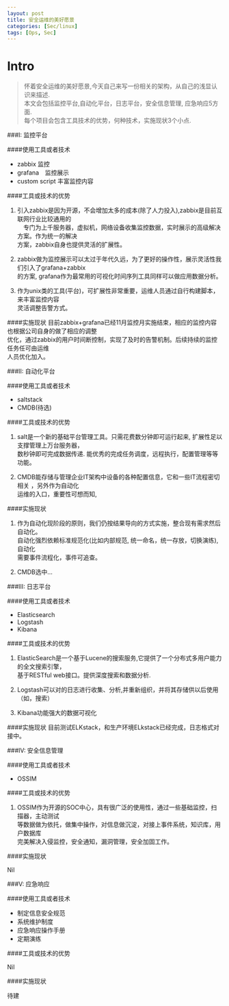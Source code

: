 ```yaml
---
layout: post
title: 安全运维的美好愿景
categories: [Sec/linux]
tags: [Ops, Sec]
---
```


Intro
===
>怀着安全运维的美好愿景,今天自己来写一份相关的架构，从自己的浅显认识来描述.  
>本文会包括监控平台,自动化平台，日志平台，安全信息管理, 应急响应5方面.  
>每个项目会包含工具技术的优势，何种技术，实施现状3个小点.

###I: 监控平台

####使用工具或者技术
* zabbix 监控
* grafana　监控展示
* custom script 丰富监控内容

####工具或技术的优势

1. 引入zabbix是因为开源，不会增加太多的成本(除了人力投入),zabbix是目前互联网行业比较通用的   
　专门为上千服务器，虚拟机，网络设备收集监控数据，实时展示的高级解决方案。作为统一的解决  
  方案，zabbix自身也提供灵活的扩展性。

2. zabbix做为监控展示可以太过于年代久远，为了更好的操作性，展示灵活性我们引入了grafana+zabbix    
  的方案, grafana作为最常用的可视化时间序列工具同样可以做应用数据分析。

3. 作为unix类的工具(平台)，可扩展性非常重要，运维人员通过自行构建脚本，来丰富监控内容   
  灵活调整告警方式。

####实施现状
目前zabbix+grafana已经11月监控月实施结束，相应的监控内容也根据公司自身的做了相应的调整   
优化，通过zabbix的用户时间断控制，实现了及时的告警机制。后续持续的监控任务任可由运维    
人员优化加入。


###II: 自动化平台


####使用工具或者技术

* saltstack  
* CMDB(待选)  

####工具或技术的优势

1. salt是一个新的基础平台管理工具。只需花费数分钟即可运行起来, 扩展性足以支撑管理上万台服务器，  
  数秒钟即可完成数据传递. 能优秀的完成任务调度，远程执行，配置管理等等功能。

2. CMDB能存储与管理企业IT架构中设备的各种配置信息，它和一些IT流程密切相关 ，另外作为自动化  
  运维的入口，重要性可想而知,


####实施现状

1. 作为自动化现阶段的原则，我们仍按结果导向的方式实施，整合现有需求然后自动化。    
  自动化强烈依赖标准规范化(比如内部规范, 统一命名，统一存放，切换演练),　自动化  
  需要事件流程化，事件可追查。

2. CMDB选中...

###III: 日志平台

####使用工具或者技术

* Elasticsearch
* Logstash
* Kibana

####工具或技术的优势

1. ElasticSearch是一个基于Lucene的搜索服务,它提供了一个分布式多用户能力的全文搜索引擎，  
  基于RESTful web接口。提供深度搜索和数据分析.

2. Logstash可以对的日志进行收集、分析,并重新组织，并将其存储供以后使用（如，搜索）

3. Kibana功能强大的数据可视化

####实施现状
目前测试ELKstack，和生产环境ELkstack已经完成，日志格式对接中。

###IV: 安全信息管理

####使用工具或者技术

* OSSIM

####工具或技术的优势

1. OSSIM作为开源的SOC中心，具有很广泛的使用性，通过一些基础监控，扫描器，主动测试　  
  等数据做为依托，做集中操作，对信息做沉淀，对接上事件系统，知识库，用户数据库　  
  完美解决入侵监控，安全通知，漏洞管理，安全加固工作。

####实施现状

Nil

###V: 应急响应


####使用工具或者技术

* 制定信息安全规范
* 系统维护制度
* 应急响应操作手册
* 定期演练


####工具或技术的优势

Nil

####实施现状

待建
